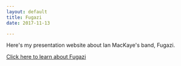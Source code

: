 ```yaml
---
layout: default
title: Fugazi
date: 2017-11-13

---
```

Here's my presentation website about Ian MacKaye's band, Fugazi.

[Click here to learn about Fugazi](/Fugazi/Fugazi.html)
